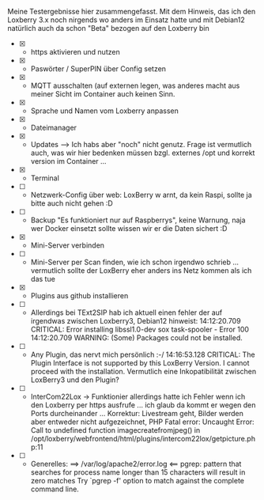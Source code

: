 Meine Testergebnisse hier zusammengefasst. Mit dem Hinweis, das ich den Loxberry 3.x noch nirgends wo anders im Einsatz hatte und mit Debian12 natürlich auch da schon "Beta" bezogen auf den Loxberry bin

- [X] - https aktivieren und nutzen
- [X] - Paswörter / SuperPIN über Config setzen
- [X] - MQTT ausschalten (auf externen legen, was anderes macht aus meiner Sicht im Container auch keinen Sinn.
- [X] - Sprache und Namen vom Loxberry anpassen
- [X] - Dateimanager
- [X] - Updates --> Ich habs aber "noch" nicht genutz. Frage ist vermutlich auch, was wir hier bedenken müssen bzgl. externes /opt und korrekt version im Container ...
- [X] - Terminal
- [ ] - Netzwerk-Config über web: LoxBerry w   arnt, da kein Raspi, sollte ja bitte auch nicht gehen :D 
- [ ] - Backup "Es funktioniert nur auf Raspberrys", keine Warnung, naja wer Docker einsetzt sollte wissen wir er die Daten sichert :D
- [X] - Mini-Server verbinden
- [ ] - Mini-Server per Scan finden, wie ich schon irgendwo schrieb ... vermutlich sollte der LoxBerry eher anders ins Netz kommen als ich das tue
- [X] - Plugins aus github installieren
- [ ] - Allerdings bei TExt2SIP hab ich aktuell einen fehler der auf irgendwas zwischen Loxberry3, Debian12 hinweist:
        14:12:20.709 CRITICAL: Error installing  libssl1.0-dev sox task-spooler  - Error 100
        14:12:20.709 WARNING: (Some) Packages could not be installed.
- [ ] - Any Plugin, das nervt mich persönlich :-/
        14:16:53.128 CRITICAL: The Plugin Interface is not supported by this LoxBerry Version. I cannot proceed with the installation.
        Vermutlich eine Inkopatibilität zwischen LoxBerry3 und den Plugin?
- [ ] - InterCom22Lox -> Funktionier allerdings hatte ich Fehler wenn ich den Loxberry per https ausfrufe ... ich glaub da kommt er wegen den Ports durcheinander ...
        Korrektur: Livestream geht, Bilder werden aber entweder nicht aufgezeichnet,
        PHP Fatal error:  Uncaught Error: Call to undefined function imagecreatefromjpeg() in /opt/loxberry/webfrontend/html/plugins/intercom22lox/getpicture.php:11
- [ ] - Generelles:
        ==> /var/log/apache2/error.log <==
        pgrep: pattern that searches for process name longer than 15 characters will result in zero matches
        Try `pgrep -f' option to match against the complete command line.
